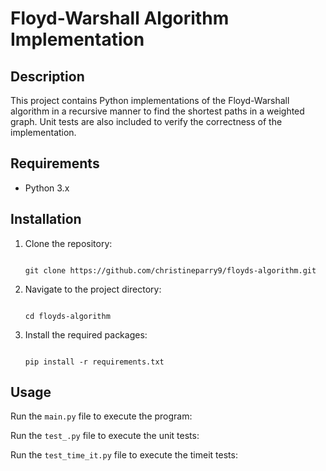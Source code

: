 # Floyd-Warshall Algorithm Implementation



## Description



This project contains Python implementations of the Floyd-Warshall algorithm in a recursive manner to find the shortest paths in a weighted graph. Unit tests are also included to verify the correctness of the implementation.



## Requirements



- Python 3.x



## Installation



1. Clone the repository:



    ```

    git clone https://github.com/christineparry9/floyds-algorithm.git

    ```



2. Navigate to the project directory:



    ```

    cd floyds-algorithm

    ```



3. Install the required packages:



    ```

    pip install -r requirements.txt

    ```



## Usage



Run the `main.py` file to execute the program:

Run the `test_.py` file to execute the unit tests:

Run the `test_time_it.py` file to execute the timeit tests:
